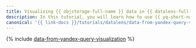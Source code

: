 ```yaml
---
title: Visualizing {{ objstorage-full-name }} data in {{ datalens-full-name }}
description: In this tutorial, you will learn how to use {{ yq-short-name }} and {{ datalens-short-name }} integration to visualize data stored in {{ objstorage-short-name }}.
canonical: '{{ link-docs }}/tutorials/datalens/data-from-yandex-query-visualization'
---
```


{% include [data-from-yandex-query-visualization](../../_tutorials/datalens/data-from-yandex-query-visualization.md) %}
